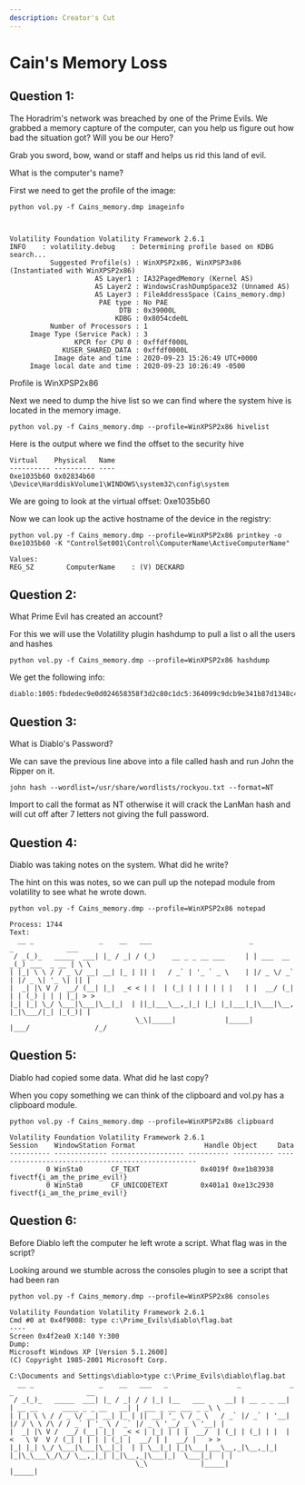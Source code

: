 ```yaml
---
description: Creator's Cut
---
```


# Cain's Memory Loss

## Question 1:

The Horadrim's network was breached by one of the Prime Evils. We grabbed a memory capture of the computer, can you help us figure out how bad the situation got? Will you be our Hero?

Grab you sword, bow, wand or staff and helps us rid this land of evil.

What is the computer's name?

First we need to get the profile of the image:

```
python vol.py -f Cains_memory.dmp imageinfo



Volatility Foundation Volatility Framework 2.6.1
INFO    : volatility.debug    : Determining profile based on KDBG search...
          Suggested Profile(s) : WinXPSP2x86, WinXPSP3x86 (Instantiated with WinXPSP2x86)
                     AS Layer1 : IA32PagedMemory (Kernel AS)
                     AS Layer2 : WindowsCrashDumpSpace32 (Unnamed AS)
                     AS Layer3 : FileAddressSpace (Cains_memory.dmp)
                      PAE type : No PAE
                           DTB : 0x39000L
                          KDBG : 0x8054cde0L
          Number of Processors : 1
     Image Type (Service Pack) : 3
                KPCR for CPU 0 : 0xffdff000L
             KUSER_SHARED_DATA : 0xffdf0000L
           Image date and time : 2020-09-23 15:26:49 UTC+0000
     Image local date and time : 2020-09-23 10:26:49 -0500
```

Profile is WinXPSP2x86

Next we need to dump the hive list so we can find where the system hive is located in the memory image.

```
python vol.py -f Cains_memory.dmp --profile=WinXPSP2x86 hivelist
```

Here is the output where we find the offset to the security hive

```
Virtual    Physical   Name
---------- ---------- ----
0xe1035b60 0x02834b60 \Device\HarddiskVolume1\WINDOWS\system32\config\system
```

We are going to look at the virtual offset: 0xe1035b60&#x20;

Now we can look up the active hostname of the device in the registry:

```
python vol.py -f Cains_memory.dmp --profile=WinXPSP2x86 printkey -o 0xe1035b60 -K "ControlSet001\Control\ComputerName\ActiveComputerName"

Values:
REG_SZ        ComputerName    : (V) DECKARD
```

## Question 2:

What Prime Evil has created an account?

For this we will use the Volatility plugin hashdump to pull a list o all the users and hashes

```
python vol.py -f Cains_memory.dmp --profile=WinXPSP2x86 hashdump
```

We get the following info:

```
diablo:1005:fbdedec9e0d024658358f3d2c80c1dc5:364099c9dcb9e341b87d1348c4297d6c:::
```

## Question 3:

What is Diablo's Password?

We can save the previous line above into a file called hash and run John the Ripper on it.

```
john hash --wordlist=/usr/share/wordlists/rockyou.txt --format=NT
```

Import to call the format as NT otherwise it will crack the LanMan hash and will cut off after 7 letters not giving the full password.

## Question 4:

Diablo was taking notes on the system. What did he write?

The hint on this was notes, so we can pull up the notepad module from volatility to see what he wrote down.

```
python vol.py -f Cains_memory.dmp --profile=WinXPSP2x86 notepad 
```

```
Process: 1744
Text:
  __ _                _    __   ___                        _            _             ___   
 / _(_)_   _____  ___| |_ / _| / (_)    __ _ _ __ ___     | | ___  __ _(_) ___  _ __ | \ \  
| |_| \ \ / / _ \/ __| __| |_ | || |   / _` | '_ ` _ \    | |/ _ \/ _` | |/ _ \| '_ \| || | 
|  _| |\ V /  __/ (__| |_|  _< < | |  | (_| | | | | | |   | |  __/ (_| | | (_) | | | |_| > >
|_| |_| \_/ \___|\___|\__|_|  | ||_|___\__,_|_| |_| |_|___|_|\___|\__, |_|\___/|_| |_(_)| | 
                               \_\|_____|            |_____|      |___/                /_/  

```

## Question 5:

Diablo had copied some data. What did he last copy?

When you copy something we can think of the clipboard and vol.py has a clipboard module.

```
python vol.py -f Cains_memory.dmp --profile=WinXPSP2x86 clipboard
```

```
Volatility Foundation Volatility Framework 2.6.1
Session    WindowStation Format                 Handle Object     Data                                              
---------- ------------- ------------------ ---------- ---------- --------------------------------------------------                                               
         0 WinSta0       CF_TEXT               0x4019f 0xe1b83938 fivectf{i_am_the_prime_evil!}                     
         0 WinSta0       CF_UNICODETEXT        0x401a1 0xe13c2930 fivectf{i_am_the_prime_evil!}
```

## Question 6:

Before Diablo left the computer he left wrote a script. What flag was in the script?

Looking around we stumble across the consoles plugin to see a script that had been ran

```
python vol.py -f Cains_memory.dmp --profile=WinXPSP2x86 consoles
```

```
Volatility Foundation Volatility Framework 2.6.1
Cmd #0 at 0x4f9008: type c:\Prime_Evils\diablo\flag.bat
----
Screen 0x4f2ea0 X:140 Y:300
Dump:
Microsoft Windows XP [Version 5.1.2600]                                                                                         
(C) Copyright 1985-2001 Microsoft Corp.                                                                                         
                                                                                                                                
C:\Documents and Settings\diablo>type c:\Prime_Evils\diablo\flag.bat                                                            
  __ _                _    __   ___   _                 _            _                              _                  __       
 / _(_)_   _____  ___| |_ / _| / / |_| |__   ___     __| | __ _ _ __| | __ __      ____ _ _ __   __| | ___ _ __ ___ _ _\ \      
| |_| \ \ / / _ \/ __| __| |_ | || __| '_ \ / _ \   / _` |/ _` | '__| |/ / \ \ /\ / / _` | '_ \ / _` |/ _ \ '__/ _ \ '__| |     
|  _| |\ V /  __/ (__| |_|  _< < | |_| | | |  __/  | (_| | (_| | |  |   <   \ V  V / (_| | | | | (_| |  __/ | |  __/ |   > >    
|_| |_| \_/ \___|\___|\__|_|  | | \__|_| |_|\___|___\__,_|\__,_|_|  |_|\_\___\_/\_/ \__,_|_| |_|\__,_|\___|_|  \___|_|  | |     
                               \_\             |_____|                  |_____|                       
```
